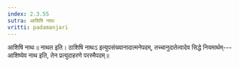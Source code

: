 ```yaml
---
index: 2.3.55
sutra: आशिषि नाथः
vritti: padamanjari
---
```


 आशिषि नाथः॥ नाथत इति। ठाशिषि नाथःऽ इत्युपसंख्यानादात्मनेपदम्, तच्चानुदातेत्वादेव सिद्धे नियमार्थम्---आशिष्येव नाथ इति, तेन प्रत्युदाहरणे परस्मैपदम्॥